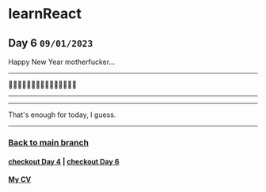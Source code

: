 # learnReact
## Day 6 `09/01/2023`

Happy New Year motherfucker...

---

🎄🎄🎄🎆🎆🎆✨✨✨🎇🎇🎇🎄🎄🎄

---

---

That's enough for today, I guess.

---

### [Back to main branch](https://github.com/syrovezhko/learn-react#learnreact)
#### [checkout **Day 4**](https://github.com/syrovezhko/learn-react/tree/day_4#learnreact) | [checkout **Day 6**](https://github.com/syrovezhko/learn-react/tree/day_6#learnreact)
#### [My CV](https://github.com/syrovezhko)